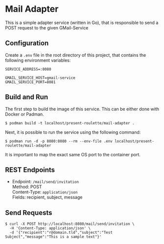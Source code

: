 # Mail Adapter

This is a simple adapter service (written in Go), that is responsible to send a POST request to the given GMail-Service

## Configuration

Create a `.env` file in the root directory of this project, that contains the following environment variables:

```
SERVICE_ADDRESS=:8080

GMAIL_SERVICE_HOST=gmail-service
GMAIL_SERVICE_PORT=8081
```

## Build and Run

The first step to build the image of this service. This can be either done with Docker or Padman.

```
$ podman build -t localhost/present-roulette/mail-adapter .
```

Next, it is possible to run the service using the following command:

```
$ podman run -d -p 8080:8080 --rm --env-file .env localhost/present-roulette/mail-adapter
```

It is important to map the exact same OS port to the container port.

## REST Endpoints

-   Endpoint: `/mail/send/invitation` \
    Method: POST \
    Content-Type: `application/json` \
    Fields: recipient, subject, message

## Send Requests

```
$ curl -X POST http://localhost:8080/mail/send/invitation \
  -H 'Content-Type: application/json' \
  -d '{"recipient":"r@domain.tld","subject":"Test Subject","message":"This is a sample text"}'
```
